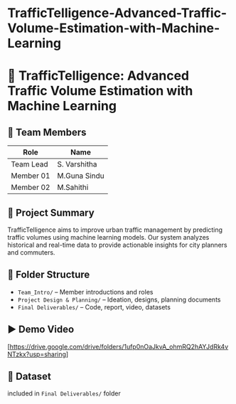 # TrafficTelligence-Advanced-Traffic-Volume-Estimation-with-Machine-Learning
# 🚦 TrafficTelligence: Advanced Traffic Volume Estimation with Machine Learning

## 👥 Team Members

| Role        | Name             |
|-------------|------------------|
| Team Lead   | S. Varshitha     |
| Member 01   | M.Guna Sindu    |
| Member 02   | M.Sahithi        |


## 🧠 Project Summary

TrafficTelligence aims to improve urban traffic management by predicting traffic volumes using machine learning models. Our system analyzes historical and real-time data to provide actionable insights for city planners and commuters.

## 📁 Folder Structure

- `Team_Intro/` – Member introductions and roles  
- `Project Design & Planning/` – Ideation, designs, planning documents  
- `Final Deliverables/` – Code, report, video, datasets  

## ▶️ Demo Video

[https://drive.google.com/drive/folders/1ufp0nOaJkvA_ohmRQ2hAYJdRk4vNTzkx?usp=sharing]

## 📂 Dataset

 included in `Final Deliverables/` folder
